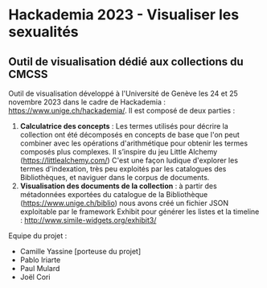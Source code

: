 # Hackademia 2023 - Visualiser les sexualités
## Outil de visualisation dédié aux collections du CMCSS

Outil de visualisation développé à l'Université de Genève les 24 et 25 novembre 2023 dans le cadre de Hackademia : https://www.unige.ch/hackademia/. Il est composé de deux parties :

1. **Calculatrice des concepts** : Les termes utilisés pour décrire la collection ont été décomposés en concepts de base que l'on peut combiner avec les opérations d'arithmétique pour obtenir les termes composés plus complexes. Il s’inspire du jeu Little Alchemy (https://littlealchemy.com/) C'est une façon ludique d'explorer les termes d'indexation, très peu exploités par les catalogues des Bibliothèques, et naviguer dans le corpus de documents.
2. **Visualisation des documents de la collection** : à partir des métadonnées exportées du catalogue de la Bibliothèque (https://www.unige.ch/biblio) nous avons créé un fichier JSON exploitable par le framework Exhibit pour générer les listes et la timeline : http://www.simile-widgets.org/exhibit3/

Equipe du projet :
 * Camille Yassine [porteuse du projet]
 * Pablo Iriarte
 * Paul Mulard
 * Joël Cori

